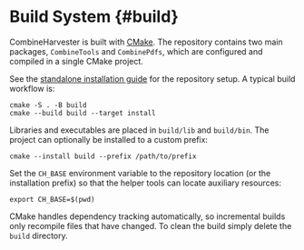 Build System {#build}
====================

CombineHarvester is built with [CMake](https://cmake.org/).  The repository
contains two main packages, `CombineTools` and `CombinePdfs`, which are
configured and compiled in a single CMake project.

See the [standalone installation guide](StandaloneInstallation.md) for the
repository setup.  A typical build workflow is:

```
cmake -S . -B build
cmake --build build --target install
```

Libraries and executables are placed in `build/lib` and `build/bin`.  The
project can optionally be installed to a custom prefix:

```
cmake --install build --prefix /path/to/prefix
```

Set the `CH_BASE` environment variable to the repository location (or the
installation prefix) so that the helper tools can locate auxiliary
resources:

```
export CH_BASE=$(pwd)
```

CMake handles dependency tracking automatically, so incremental builds only
recompile files that have changed.  To clean the build simply delete the
`build` directory.
